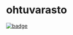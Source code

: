 # ohtuvarasto
[![badge](https://github.com/Lindrax/ohtuvarasto/workflows/CI/badge.svg)](https://github.com/Lindrax/ohtuvarasto/actions)

